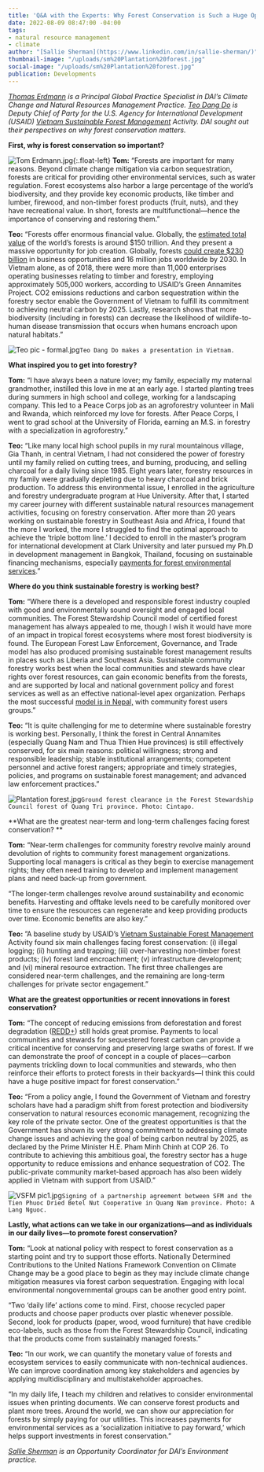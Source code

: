 ```yaml
---
title: 'Q&A with the Experts: Why Forest Conservation is Such a Huge Opportunity'
date: 2022-08-09 08:47:00 -04:00
tags:
- natural resource management
- climate
author: "[Sallie Sherman](https://www.linkedin.com/in/sallie-sherman/)"
thumbnail-image: "/uploads/sm%20Plantation%20forest.jpg"
social-image: "/uploads/sm%20Plantation%20forest.jpg"
publication: Developments
---
```


*[Thomas Erdmann](https://www.dai.com/who-we-are/our-team/thomas-erdmann) is a Principal Global Practice Specialist in DAI’s Climate Change and Natural Resources Management Practice. [Teo Dang Do](https://www.linkedin.com/in/teo-dang-do-02037414/) is Deputy Chief of Party for the U.S. Agency for International Development (USAID) [Vietnam Sustainable Forest Management](https://www.dai.com/our-work/projects/vietnam-sustainable-forest-management-activity-sfm) Activity. DAI sought out their perspectives on why forest conservation matters.*

**First, why is forest conservation so important?** 

![Tom Erdmann.jpg](/uploads/Tom%20Erdmann.jpg){:.float-left} **Tom:** “Forests are important for many reasons. Beyond climate change mitigation via carbon sequestration, forests are critical for providing other environmental services, such as water regulation. Forest ecosystems also harbor a large percentage of the world’s biodiversity, and they provide key economic products, like timber and lumber, firewood, and non-timber forest products (fruit, nuts), and they have recreational value. In short, forests are multifunctional—hence the importance of conserving and restoring them.”

**Teo:** “Forests offer enormous financial value. Globally, the [estimated total value](https://www.bcg.com/publications/2020/the-staggering-value-of-forests-and-how-to-save-them) of the world’s forests is around $150 trillion. And they present a massive opportunity for job creation. Globally, forests [could create $230 billion](https://www3.weforum.org/docs/WEF_New_Nature_Economy_Report_2020.pdf) in business opportunities and 16 million jobs worldwide by 2030. In Vietnam alone, as of 2018, there were more than 11,000 enterprises operating businesses relating to timber and forestry, employing approximately 505,000 workers, according to USAID’s Green Annamites Project. CO2 emissions reductions and carbon sequestration within the forestry sector enable the Government of Vietnam to fulfill its commitment to achieving neutral carbon by 2025. Lastly, research shows that more biodiversity (including in forests) can decrease the likelihood of wildlife-to-human disease transmission that occurs when humans encroach upon natural habitats.” 

![Teo pic - formal.jpg](/uploads/Teo%20pic%20-%20formal.jpg)`Teo Dang Do makes a presentation in Vietnam.`

**What inspired you to get into forestry?** 

**Tom:** “I have always been a nature lover; my family, especially my maternal grandmother, instilled this love in me at an early age. I started planting trees during summers in high school and college, working for a landscaping company. This led to a Peace Corps job as an agroforestry volunteer in Mali and Rwanda, which reinforced my love for forests. After Peace Corps, I went to grad school at the University of Florida, earning an M.S. in forestry with a specialization in agroforestry.”

**Teo:** “Like many local high school pupils in my rural mountainous village, Gia Thanh, in central Vietnam, I had not considered the power of forestry until my family relied on cutting trees, and burning, producing, and selling charcoal for a daily living since 1985. Eight years later, forestry resources in my family were gradually depleting due to heavy charcoal and brick production. To address this environmental issue, I enrolled in the agriculture and forestry undergraduate program at Hue University. After that, I started my career journey with different sustainable natural resources management activities, focusing on forestry conservation. After more than 20 years working on sustainable forestry in Southeast Asia and Africa, I found that the more I worked, the more I struggled to find the optimal approach to achieve the ‘triple bottom line.’ I decided to enroll in the master’s program for international development at Clark University and later pursued my Ph.D in development management in Bangkok, Thailand, focusing on sustainable financing mechanisms, especially [payments for forest environmental services](https://www.cifor.org/knowledge/publication/5052/#:~:text=press%2Drelease-,Payment%20for%20forest%20environmental%20services%20(PFES)%20in%20Vietnam%3A%20findings,from%20three%20years%20of%20implementation&text=Vietnam's%20payments%20for%20forest%20environmental,providing%20compensation%20for%20their%20efforts.).”

**Where do you think sustainable forestry is working best?** 

**Tom:** “Where there is a developed and responsible forest industry coupled with good and environmentally sound oversight and engaged local communities. The Forest Stewardship Council model of certified forest management has always appealed to me, though I wish it would have more of an impact in tropical forest ecosystems where most forest biodiversity is found. The European Forest Law Enforcement, Governance, and Trade model has also produced promising sustainable forest management results in places such as Liberia and Southeast Asia. Sustainable community forestry works best when the local communities and stewards have clear rights over forest resources, can gain economic benefits from the forests, and are supported by local and national government policy and forest services as well as an effective national-level apex organization. Perhaps the most successful [model is in Nepal,](https://www.dai.com/our-work/projects/Nepal-Program-for-Aquatic-Natural-Resources-Improvement-PANI) with community forest users groups.”

**Teo:** “It is quite challenging for me to determine where sustainable forestry is working best. Personally, I think the forest in Central Annamites (especially Quang Nam and Thua Thien Hue provinces) is still effectively conserved, for six main reasons: political willingness; strong and responsible leadership; stable institutional arrangements; competent personnel and active forest rangers; appropriate and timely strategies, policies, and programs on sustainable forest management; and advanced law enforcement practices.”

![Plantation forest.jpg](/uploads/Plantation%20forest.jpg)`Ground forest clearance in the Forest Stewardship Council forest of Quang Tri province. Photo: Cintapo.`

**What are the greatest near-term and long-term challenges facing forest conservation? **

**Tom:** “Near-term challenges for community forestry revolve mainly around devolution of rights to community forest management organizations. Supporting local managers is critical as they begin to exercise management rights; they often need training to develop and implement management plans and need back-up from government.

“The longer-term challenges revolve around sustainability and economic benefits. Harvesting and offtake levels need to be carefully monitored over time to ensure the resources can regenerate and keep providing products over time. Economic benefits are also key.”

**Teo:** ”A baseline study by USAID’s [Vietnam Sustainable Forest Management](https://www.dai.com/our-work/projects/vietnam-sustainable-forest-management-activity-sfm) Activity found six main challenges facing forest conservation: (i) illegal logging; (ii) hunting and trapping; (iii) over-harvesting non-timber forest products; (iv) forest land encroachment; (v) infrastructure development; and (vi) mineral resource extraction. The first three challenges are considered near-term challenges, and the remaining are long-term challenges for private sector engagement.”

**What are the greatest opportunities or recent innovations in forest conservation?**

**Tom:** “The concept of reducing emissions from deforestation and forest degradation ([REDD+](https://redd.unfccc.int/)) still holds great promise. Payments to local communities and stewards for sequestered forest carbon can provide a critical incentive for conserving and preserving large swaths of forest. If we can demonstrate the proof of concept in a couple of places—carbon payments trickling down to local communities and stewards, who then reinforce their efforts to protect forests in their backyards—I think this could have a huge positive impact for forest conservation.”  

**Teo:** “From a policy angle, I found the Government of Vietnam and forestry scholars have had a paradigm shift from forest protection and biodiversity conservation to natural resources economic management, recognizing the key role of the private sector. One of the greatest opportunities is that the Government has shown its very strong commitment to addressing climate change issues and achieving the goal of being carbon neutral by 2025, as declared by the Prime Minister H.E. Pham Minh Chinh at COP 26. To contribute to achieving this ambitious goal, the forestry sector has a huge opportunity to reduce emissions and enhance sequestration of CO2. The public-private community market-based approach has also been widely applied in Vietnam with support from USAID.”

![VSFM pic1.jpg](/uploads/VSFM%20pic1.jpg)`Signing of a partnership agreement between SFM and the Tien Phuoc Dried Betel Nut Cooperative in Quang Nam province. Photo: A Lang Nguoc.`

**Lastly, what actions can we take in our organizations—and as individuals in our daily lives—to promote forest conservation?**

**Tom:** “Look at national policy with respect to forest conservation as a starting point and try to support those efforts. Nationally Determined Contributions to the United Nations Framework Convention on Climate Change may be a good place to begin as they may include climate change mitigation measures via forest carbon sequestration. Engaging with local environmental nongovernmental groups can be another good entry point.

“Two ‘daily life’ actions come to mind. First, choose recycled paper products and choose paper products over plastic whenever possible. Second, look for products (paper, wood, wood furniture) that have credible eco-labels, such as those from the Forest Stewardship Council, indicating that the products come from sustainably managed forests.”

**Teo:** “In our work, we can quantify the monetary value of forests and ecosystem services to easily communicate with non-technical audiences. We can improve coordination among key stakeholders and agencies by applying multidisciplinary and multistakeholder approaches. 

“In my daily life, I teach my children and relatives to consider environmental issues when printing documents. We can conserve forest products and plant more trees. Around the world, we can show our appreciation for forests by simply paying for our utilities. This increases payments for environmental services as a ‘socialization initiative to pay forward,’ which helps support investments in forest conservation.”

*[Sallie Sherman](https://www.linkedin.com/in/sallie-sherman/) is an Opportunity Coordinator for DAI’s Environment practice.*